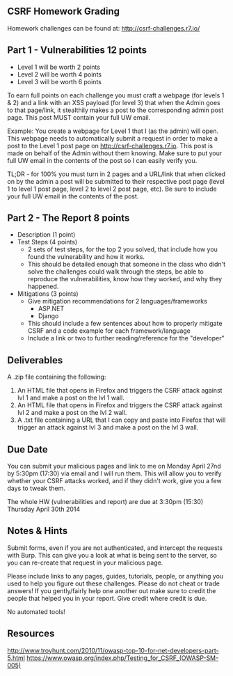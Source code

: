 ## CSRF Homework Grading
Homework challenges can be found at: http://csrf-challenges.r7.io/

## Part 1 - Vulnerabilities 12 points
- Level 1 will be worth 2 points
- Level 2 will be worth 4 points 
- Level 3 will be worth 6 points

To earn full points on each challenge you must craft a webpage (for levels 1 & 2) and a link with an XSS payload (for level 3) that when the Admin goes to that page/link, it stealthily makes a post to the corresponding admin post page. This post MUST contain your full UW email.

Example: You create a webpage for Level 1 that I (as the admin) will open. This webpage needs to automatically submit a request in order to make a post to the Level 1 post page on http://csrf-challenges.r7.io. This post is made on behalf of the Admin without them knowing. Make sure to put your full UW email in the contents of the post so I can easily verify you.

TL;DR - for 100% you must turn in 2 pages and a URL/link that when clicked on by the admin a post will be submitted to their respective post page (level 1 to level 1 post page, level 2 to level 2 post page, etc). Be sure to include your full UW email in the contents of the post.

## Part 2 - The Report 8 points
- Description (1 point)
- Test Steps (4 points)
	- 2 sets of test steps, for the top 2 you solved, that include how you found the vulnerability and how it works.
	- This should be detailed enough that someone in the class who didn't solve the challenges could walk through the steps, be able to reproduce the vulnerabilities, know how they worked, and why they happened.
- Mitigations (3 points)
	- Give mitigation recommendations for 2 languages/frameworks
		- ASP.NET
		- Django
	- This should include a few sentences about how to properly mitigate CSRF and a code example for each framework/language
	- Include a link or two to further reading/reference for the "developer"

## Deliverables
A .zip file containing the following:

1. An HTML file that opens in Firefox and triggers the CSRF attack against lvl 1 and make a post on the lvl 1 wall.
2. An HTML file that opens in Firefox and triggers the CSRF attack against lvl 2 and make a post on the lvl 2 wall.
3. A .txt file containing a URL that I can copy and paste into Firefox that will trigger an attack against lvl 3 and make a post on the lvl 3 wall.

## Due Date
You can submit your malicious pages and link to me on Monday April 27nd by 5:30pm (17:30) via email and I will run them. This will allow you to verify whether your CSRF attacks worked, and if they didn't work, give you a few days to tweak them.

The whole HW (vulnerabilities and report) are due at 3:30pm (15:30) Thursday April 30th 2014

## Notes & Hints
Submit forms, even if you are not authenticated, and intercept the requests with Burp. This can give you a look at what is being sent to the server, so you can re-create that request in your malicious page.

Please include links to any pages, guides, tutorials, people, or anything you used to help you figure out these challenges. Please do not cheat or trade answers! If you gently/fairly help one another out make sure to credit the people that helped you in your report. Give credit where credit is due.

No automated tools!

## Resources
http://www.troyhunt.com/2010/11/owasp-top-10-for-net-developers-part-5.html
https://www.owasp.org/index.php/Testing_for_CSRF_(OWASP-SM-005)